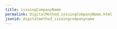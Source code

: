 ```yaml
---
title: issuingCompanyName
permalink: DigitalMethod.issuingCompanyName.html
jsonid: digitalmethod_issuingcompanyname
---
```

